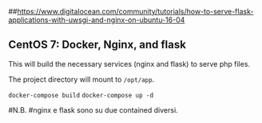 ##https://www.digitalocean.com/community/tutorials/how-to-serve-flask-applications-with-uwsgi-and-nginx-on-ubuntu-16-04

## CentOS 7: Docker, Nginx, and flask

This will build the necessary services (nginx and flask) to serve php files.

The project directory will mount to ```/opt/app```.

```docker-compose build```
```docker-compose up -d```

#N.B.
#nginx e flask sono su due contained diversi.
